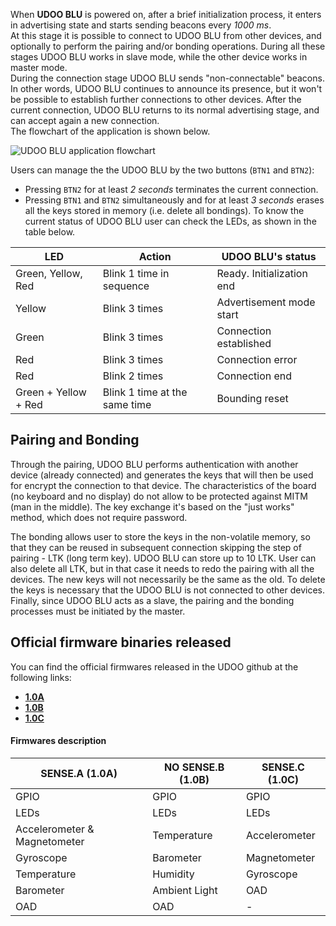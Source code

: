When **UDOO BLU** is powered on, after a brief initialization process, it enters in advertising state and starts sending beacons every *1000 ms*.  
At this stage it is possible to connect to UDOO BLU from other devices, and optionally to perform the pairing and/or bonding operations. During all these stages UDOO BLU works in slave mode, while the other device works in master mode.  
During the connection stage UDOO BLU sends  "non-connectable" beacons. In other words, UDOO BLU continues to announce its presence, but it won't be possible to establish further connections to other devices. After the current connection, UDOO BLU returns to its normal advertising stage, and can accept again a new connection.  
The flowchart of the application is shown below.  

<img src="../img/blu_firmware_flowchart.png" alt="UDOO BLU application flowchart" class="img-responsive" >

<br/>

Users can manage the the UDOO BLU by the two buttons (`BTN1` and `BTN2`):
* Pressing `BTN2` for at least *2 seconds* terminates the current connection.
* Pressing `BTN1` and `BTN2` simultaneously and for at least *3 seconds* erases all the keys stored in memory (i.e. delete all bondings).
To know the current status of UDOO BLU user can check the LEDs, as shown in the table below.

| LED                  | Action                        | UDOO BLU's status         |
|----------------------|-------------------------------|---------------------------|
| Green, Yellow, Red   | Blink 1 time in sequence      | Ready. Initialization end |
| Yellow               | Blink 3 times                 | Advertisement mode start  |
| Green                | Blink 3 times                 | Connection established    |
| Red                  | Blink 3 times                 | Connection error          |
| Red                  | Blink 2 times                 | Connection end            |
| Green + Yellow + Red | Blink 1 time at the same time | Bounding reset            |


## Pairing and Bonding

Through the pairing, UDOO BLU performs authentication with another device (already connected) and generates the keys that will then be used for encrypt the connection to that device. The characteristics of the board (no keyboard and no display) do not allow to be protected against MITM (man in the middle). The key exchange it's based on the "just works" method, which does not require password.

The bonding allows user to store the keys in the non-volatile memory, so that they can be reused in subsequent connection skipping the step of pairing - LTK (long term key). UDOO BLU can store up to 10 LTK. User can also delete all LTK, but in that case it  needs to redo the pairing with all the devices. The new keys will not necessarily be the same as the old. To delete the keys is necessary that the UDOO BLU is not connected to other devices. Finally, since UDOO BLU acts as a slave, the pairing and the bonding processes must be initiated by the master.

## Official firmware binaries released

You can find the official firmwares released in the UDOO github at the following links:  
* [**1.0A**](https://udooboard.github.io/UDOOBlu/OADFirmware/v1.0A.bin)
* [**1.0B**](https://udooboard.github.io/UDOOBlu/OADFirmware/v1.0B.bin)
* [**1.0C**](https://udooboard.github.io/UDOOBlu/OADFirmware/v1.0C.bin)

#### Firmwares description

| SENSE.A (1.0A)               | NO SENSE.B (1.0B)             | SENSE.C (1.0C)  |
|------------------------------|-------------------------------|-----------------|
| GPIO                         | GPIO                          | GPIO            |
| LEDs                         | LEDs                          | LEDs            |
| Accelerometer & Magnetometer | Temperature                   | Accelerometer   |
| Gyroscope                    | Barometer                     | Magnetometer    |
| Temperature                  | Humidity                      | Gyroscope       |
| Barometer                    | Ambient Light                 | OAD             |
| OAD                          | OAD                           | -               |
